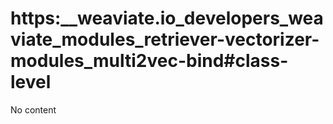 # https:\_\_weaviate.io_developers_weaviate_modules_retriever-vectorizer-modules_multi2vec-bind#class-level

No content
